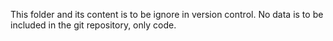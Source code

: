 This folder and its content is to be ignore in version control.  No data is to be included in the git repository, only code.